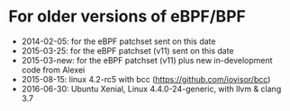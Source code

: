 # For older versions of eBPF/BPF

- 2014-02-05: for the eBPF patchset sent on this date
- 2015-03-25: for the eBPF patchset (v11) sent on this date
- 2015-03-new: for the eBPF patchset (v11) plus new in-development code from Alexei
- 2015-08-15: linux 4.2-rc5 with bcc (https://github.com/iovisor/bcc)
- 2016-06-30: Ubuntu Xenial, Linux 4.4.0-24-generic, with llvm & clang 3.7
